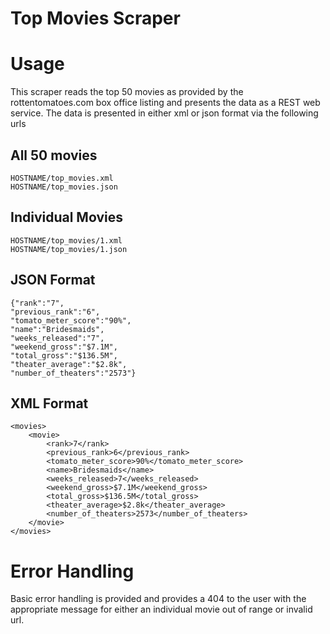 # Top Movies Scraper

# Usage

This scraper reads the top 50 movies as provided by the rottentomatoes.com box office listing and presents the data as a REST web service.  The data is presented in either xml or json format via the following urls

## All 50 movies

	HOSTNAME/top_movies.xml
	HOSTNAME/top_movies.json 

## Individual Movies

	HOSTNAME/top_movies/1.xml
	HOSTNAME/top_movies/1.json

## JSON Format

	{"rank":"7",
	"previous_rank":"6",
	"tomato_meter_score":"90%",
	"name":"Bridesmaids",
	"weeks_released":"7",
	"weekend_gross":"$7.1M",
	"total_gross":"$136.5M",
	"theater_average":"$2.8k",
	"number_of_theaters":"2573"}

## XML Format

	<movies>
		<movie>
			<rank>7</rank>
			<previous_rank>6</previous_rank>
			<tomato_meter_score>90%</tomato_meter_score>
			<name>Bridesmaids</name>
			<weeks_released>7</weeks_released>
			<weekend_gross>$7.1M</weekend_gross>
			<total_gross>$136.5M</total_gross>
			<theater_average>$2.8k</theater_average>
			<number_of_theaters>2573</number_of_theaters>
		</movie>
	</movies>


# Error Handling

Basic error handling is provided and provides a 404 to the user with the appropriate message for either an individual movie out of range or invalid url.  

